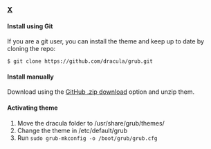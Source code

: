 ### [X](http://link-to-x.com)

#### Install using Git

If you are a git user, you can install the theme and keep up to date by cloning the repo:

    $ git clone https://github.com/dracula/grub.git

#### Install manually

Download using the [GitHub .zip download](https://github.com/dracula/template/archive/master.zip) option and unzip them.

#### Activating theme

1. Move the dracula folder to /usr/share/grub/themes/
2. Change the theme in /etc/default/grub
3. Run `sudo grub-mkconfig -o /boot/grub/grub.cfg`
